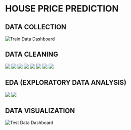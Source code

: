 # HOUSE PRICE PREDICTION

## DATA COLLECTION
![Train Data Dashboard](https://github.com/Ujjwal2023kumar/Data-Science/blob/main/Projects/House_Price_Prediction/TRAIN_HOUSE_PRICE_DATA.png)

## DATA CLEANING
![](https://github.com/Ujjwal2023kumar/Data-Science/blob/main/Projects/House_Price_Prediction/EDA_img/AlleyBefore%26After.png)
![](https://github.com/Ujjwal2023kumar/Data-Science/blob/main/Projects/House_Price_Prediction/EDA_img/BsmtCondBefore%26After.png)
![](https://github.com/Ujjwal2023kumar/Data-Science/blob/main/Projects/House_Price_Prediction/EDA_img/BsmtExposureBefore%26After.png)
![](https://github.com/Ujjwal2023kumar/Data-Science/blob/main/Projects/House_Price_Prediction/EDA_img/BsmtFinType1Before%26After.png)
![](https://github.com/Ujjwal2023kumar/Data-Science/blob/main/Projects/House_Price_Prediction/EDA_img/BsmtFinType2Before%26After.png)
![](https://github.com/Ujjwal2023kumar/Data-Science/blob/main/Projects/House_Price_Prediction/EDA_img/BsmtQualBefore%26After.png)
![](https://github.com/Ujjwal2023kumar/Data-Science/blob/main/Projects/House_Price_Prediction/EDA_img/LotFrontageBefore%26After.png)
![](https://github.com/Ujjwal2023kumar/Data-Science/blob/main/Projects/House_Price_Prediction/EDA_img/MSZoningBefore%26After.png)



## EDA (EXPLORATORY DATA ANALYSIS)
![](https://github.com/Ujjwal2023kumar/Data-Science/blob/main/Projects/House_Price_Prediction/EDA_img/heatmap_DF_of_null_values.png)
![](https://github.com/Ujjwal2023kumar/Data-Science/blob/main/Projects/House_Price_Prediction/EDA_img/heatmap_DF_of_non-null_values.png)

## DATA VISUALIZATION
![Test Data Dashboard](https://github.com/Ujjwal2023kumar/Data-Science/blob/main/Projects/House_Price_Prediction/TEST_HOUSE_PRICE_DATA.png)
